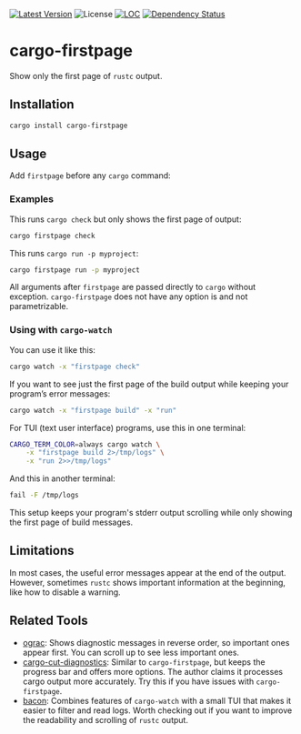[![Latest Version](https://img.shields.io/crates/v/cargo-firstpage.svg)](https://crates.io/crates/cargo-firstpage)
![License](https://img.shields.io/crates/l/cargo-firstpage)
[![LOC](https://tokei.rs/b1/github/cecton/cargo-firstpage)](https://github.com/cecton/cargo-firstpage)
[![Dependency Status](https://deps.rs/repo/github/cecton/cargo-firstpage/status.svg)](https://deps.rs/repo/github/cecton/cargo-firstpage)

# cargo-firstpage

Show only the first page of `rustc` output.

## Installation

```bash
cargo install cargo-firstpage
```

## Usage

Add `firstpage` before any `cargo` command:

### Examples

This runs `cargo check` but only shows the first page of output:

```bash
cargo firstpage check
```

This runs `cargo run -p myproject`:

```bash
cargo firstpage run -p myproject
```

All arguments after `firstpage` are passed directly to `cargo` without
exception. `cargo-firstpage` does not have any option is and not
parametrizable.

### Using with `cargo-watch`

You can use it like this:

```bash
cargo watch -x "firstpage check"
```

If you want to see just the first page of the build output while keeping your
program’s error messages:

```bash
cargo watch -x "firstpage build" -x "run"
```

For TUI (text user interface) programs, use this in one terminal:

```bash
CARGO_TERM_COLOR=always cargo watch \
    -x "firstpage build 2>/tmp/logs" \
    -x "run 2>>/tmp/logs"
```

And this in another terminal:

```bash
fail -F /tmp/logs
```

This setup keeps your program's stderr output scrolling while only showing the
first page of build messages.

## Limitations

In most cases, the useful error messages appear at the end of the output.
However, sometimes `rustc` shows important information at the beginning, like
how to disable a warning.

## Related Tools

- [ograc](https://crates.io/crates/ograc): Shows diagnostic messages in reverse
  order, so important ones appear first. You can scroll up to see less
  important ones.
- [cargo-cut-diagnostics](https://github.com/SabrinaJewson/cargo-cut-diagnostics):
  Similar to `cargo-firstpage`, but keeps the progress bar and offers more
  options. The author claims it processes cargo output more accurately. Try
  this if you have issues with `cargo-firstpage`.
- [bacon](https://crates.io/crates/bacon): Combines features of `cargo-watch`
  with a small TUI that makes it easier to filter and read logs. Worth checking
  out if you want to improve the readability and scrolling of `rustc` output.
